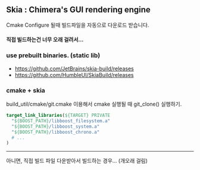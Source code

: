 Skia : Chimera's GUI rendering engine
---
Cmake Configure 될때 빌드파일을 자동으로 다운로드 받습니다.
#### 직접 빌드하는건 너무 오래 걸려서...
### use prebuilt binaries. (static lib)
- https://github.com/JetBrains/skia-build/releases
- https://github.com/HumbleUI/SkiaBuild/releases

### cmake + skia
build_util/cmake/git.cmake 이용해서 cmake 실행될 때 git_clone() 실행하기.
```CMake
target_link_libraries(${TARGET} PRIVATE
  "${BOOST_PATH}/libboost_filesystem.a"
  "${BOOST_PATH}/libboost_system.a"
  "${BOOST_PATH}/libboost_chrono.a"
  # ...
)
```
---
아니면, 직접 빌드 파일 다운받아서 빌드하는 경우... (개오래 걸림)
